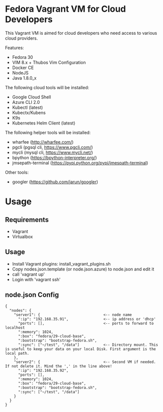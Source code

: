 # Fedora Vagrant VM for Cloud Developers

This Vagrant VM is aimed for cloud developers who need access to various cloud providers.

Features:
- Fedora 30
- VIM 8.x + Thubos Vim Configuration
- Docker CE
- NodeJS
- Java 1.8.0_x

The following cloud tools will be installed:
- Google Cloud Shell
- Azure CLI 2.0
- Kubectl (latest)
- Kubectx/Kubens
- K9s
- Kubernetes Helm Client (latest)

The following helper tools will be installed:
- wharfee (http://wharfee.com/)
- pgcli (pgsql cli, https://www.pgcli.com/)
- mycli (mysql cli, https://www.mycli.net/)
- bpython (https://bpython-interpreter.org/)
- jmsepath-terminal (https://pypi.python.org/pypi/jmespath-terminal)

Other tools:
- googler (https://github.com/jarun/googler)

# Usage
## Requirements
- Vagrant
- Virtualbox

## Usage
- Install Vagrant plugins: install_vagrant_plugins.sh
- Copy nodes.json.template (or node.json.azure) to node.json and edit it
- call 'vagrant up'
- Login with 'vagrant ssh'

## node.json Config
```
{
  "nodes": {
    "server1": {                             <-- node name
      ":ip": "192.168.35.91",                <-- ip address or 'dhcp'
      "ports": [],                           <-- ports to forward to localhost
      ":memory": 1024,
      ":box": "fedora/29-cloud-base",
      ":bootstrap": "bootstrap-fedora.sh",
      ":sync": ["~/test", "/data"]           <-- Directory mount. This is useful to keep your data on your local Disk. First argument is the local path.
    },
    "server2": {                             <-- Second VM if needed. If not delete it. Mind the ',' in the line above!
      ":ip": "192.168.35.92",
      "ports": [],
      ":memory": 1024,
      ":box": "fedora/29-cloud-base",
      ":bootstrap": "bootstrap-fedora.sh",
      ":sync": ["~/test", "/data"]
    }
  }
}
```
